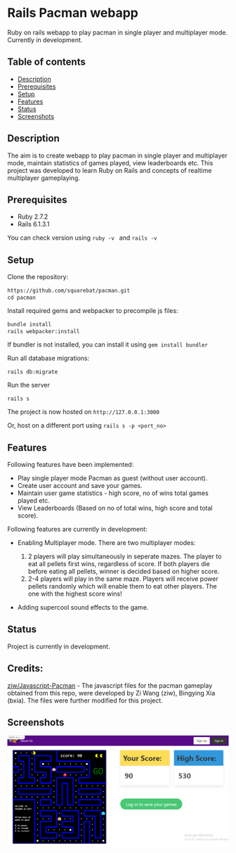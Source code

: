 # Rails Pacman webapp
Ruby on rails webapp to play pacman in single player and multiplayer mode. Currently in development.

## Table of contents
* [Description](#description)
* [Prerequisites](#prerequisites)
* [Setup](#setup)
* [Features](#features)
* [Status](#status)
* [Screenshots](#screenshots)

## Description
The aim is to create webapp to play pacman in single player and multiplayer mode, maintain statistics of games played, view leaderboards etc. This project was developed to learn Ruby on Rails and concepts of realtime multiplayer gameplaying.  

## Prerequisites
* Ruby 2.7.2
* Rails 6.1.3.1

You can check version using ```ruby -v ``` and ```rails -v```

## Setup

Clone the repository:
```
https://github.com/squarebat/pacman.git
cd pacman
```

Install required gems and webpacker to precompile js files:
```
bundle install
rails webpacker:install
```
If bundler is not installed, you can install it using ```gem install bundler```

Run all database migrations:
```
rails db:migrate
```

Run the server
```
rails s
```
The project is now hosted on ```http://127.0.0.1:3000```

Or, host on a different port using ```rails s -p <port_no>```

## Features

Following features have been implemented:
* Play single player mode Pacman as guest (without user account).
* Create user account and save your games.
* Maintain user game statistics - high score, no of wins total games played etc.
* View Leaderboards (Based on no of total wins, high score and total score).

Following features are currently in development:
* Enabling Multiplayer mode. There are two multiplayer modes:
  1. 2 players will play simultaneously in seperate mazes. The player to eat all pellets first wins, regardless of score. If both players die before eating all pellets, winner is decided based on higher score.
  2. 2-4 players will play in the same maze. Players will receive power pellets randomly which will enable them to eat other players. The one with the highest score wins! 
  
* Adding supercool sound effects to the game.

## Status
Project is currently in development.

## Credits:

[ziw/Javascript-Pacman](https://github.com/ziw/Javascript-Pacman) - The javascript files for the pacman gameplay obtained from this repo, were developed by Zi Wang (ziw), Bingying Xia (bxia). The files were further modified for this project.

## Screenshots
![Screenshots](./app/assets/images/landing-page.png)
